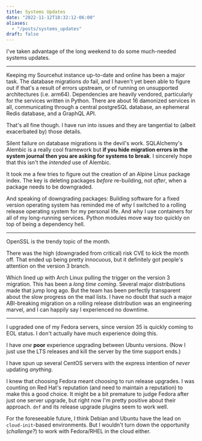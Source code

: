 ```yaml
---
title: Systems Updates
date: "2022-11-12T18:32:12-06:00"
aliases:
  - "/posts/systems_updates"
draft: false
---
```


I've taken advantage of the long weekend to do some much-needed systems
updates.

----

Keeping my Sourcehut instance up-to-date and online has been a major task.
The database migrations *do* fail, and I haven't yet been able to figure out if
that's a result of errors upstream, or of running on unsupported architectures
(i.e. arm64).
Dependencies are heavily vendored, particularly for the services written in
Python.
There are about 16 damonized services in all, communicating through a central
postgreSQL database, an ephemeral Redis database, and a GraphQL API.

That's all fine though.
I have run into issues and they are tangential to (albeit exacerbated by) those
details.

Silent failure on database migrations is the devil's work.
SQLAlchemy's Alembic is a really cool framework but **if you hide migration
errors in the system journal then you are asking for systems to break**.
I sincerely hope that this isn't the *intended* use of Alembic.

It took me a few tries to figure out the creation of an Alpine Linux package
index.
The key is deleting packages *before* re-building, not *after*, when a package
needs to be downgraded.

And speaking of downgrading packages:
Building software for a fixed version operating system has reminded me of *why*
I switched to a rolling release operating system for my personal life.
And why I use containers for all of my long-running services.
Python modules move way too quickly on top of being a dependency hell.

----

OpenSSL is the trendy topic of the month.

There was the high (downgraded from critical) risk CVE to kick the month off.
That ended up being pretty innocuous, but it definitely got people's
attention on the version 3 branch.

Which lined up with Arch Linux pulling the trigger on the version 3 migration.
This has been a *long time coming*.
Several major distributions made that jump long ago.
But the team has been perfectly transparent about the slow progress on the mail
lists.
I have no doubt that such a major ABI-breaking migration on a rolling release
distribution was an engineering marvel, and I can happily say I experienced no
downtime.

----

I upgraded one of my Fedora servers, since version 35 is quickly coming to EOL
status.
I don't actually have much experience doing this.

I have *one* **poor** experience upgrading between Ubuntu versions.
(Now I just use the LTS releases and kill the server by the time support ends.)

I have spun up several CentOS servers with the express intention of *never*
updating *anything*.

I knew that choosing Fedora meant choosing to run release upgrades.
I was counting on Red Hat's reputation (and need to maintain a reputation) to
make this a good choice.
It might be a bit premature to judge Fedora after just one server upgrade, but
right now I'm pretty positive about their approach.
`dnf` and its release upgrade plugins seem to work well.

For the foreseeable future, I think Debian and Ubuntu have the lead on
`cloud-init`-based environments.
But I wouldn't turn down the opportunity (*challenge?*) to work with
Fedora/RHEL in the cloud either.

